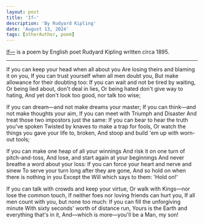 ```yaml
---
layout: post
title: 'If—'
description: 'By Rudyard Kipling'
date: 'August 13, 2024'
tags: [otherAuthor, poem]
---
```


[If—](https://en.wikipedia.org/wiki/If%E2%80%94) is a poem by English poet Rudyard Kipling written circa 1895.

---

If you can keep your head when all about you
    Are losing theirs and blaming it on you,
If you can trust yourself when all men doubt you,
    But make allowance for their doubting too:
If you can wait and not be tired by waiting,
    Or being lied about, don't deal in lies,
Or being hated don't give way to hating,
    And yet don't look too good, nor talk too wise;

If you can dream—and not make dreams your master;
    If you can think—and not make thoughts your aim,
If you can meet with Triumph and Disaster
    And treat those two impostors just the same:
If you can bear to hear the truth you've spoken
    Twisted by knaves to make a trap for fools,
Or watch the things you gave your life to, broken,
    And stoop and build 'em up with worn-out tools;

If you can make one heap of all your winnings
    And risk it on one turn of pitch-and-toss,
And lose, and start again at your beginnings
    ⁠And never breathe a word about your loss:
If you can force your heart and nerve and sinew
    To serve your turn long after they are gone,
And so hold on when there is nothing in you
    ⁠Except the Will which says to them: 'Hold on!'

If you can talk with crowds and keep your virtue,
    Or walk with Kings—nor lose the common touch,
If neither foes nor loving friends can hurt you,
    If all men count with you, but none too much:
If you can fill the unforgiving minute
    With sixty seconds' worth of distance run,
Yours is the Earth and everything that's in it,
    ⁠And—which is more—you'll be a Man, my son!
